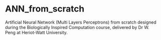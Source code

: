 # ANN_from_scratch

Artificial Neural Network (Multi Layers Perceptrons) from scratch designed during the Biologically Inspired Computation course, delivered by Dr W. Peng at Heriot-Watt University.
